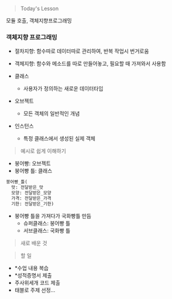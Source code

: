 > Today's Lesson

모듈 호출, 객체지향프로그래밍

### 객체지향 프로그래밍
- 절차지향: 함수따로 데이터따로 관리하여, 반복 작업시 번거로움
- 객체지향: 함수와 메소드를 따로 만들어놓고, 필요할 때 가져와서 사용함

- 클래스
	- 사용자가 정의하는 새로운 데이터타입
- 오브젝트
  - 모든 객체의 일반적인 개념
- 인스턴스
  - 특정 클래스에서 생성된 실제 객체

>예시로 쉽게 이해하기
- 붕어빵: 오브젝트
- 붕어빵 틀: 클래스

```python
붕어빵_틀(
  맛: 전달받은_맛
  모양: 전달받은_모양
  가격: 전달받은_가격
  기한: 전달받은_기한)
```

- 붕어빵 틀을 가져다가 국화빵틀 만듬
  - 슈퍼클래스: 붕어빵 틀
  - 서브클래스: 국화빵 틀




> 새로 배운 것

> 할 일
- *수업 내용 복습
- *성적증명서 제출
- 주사위세개 코드 제출
- 태블로 주제 선정...
